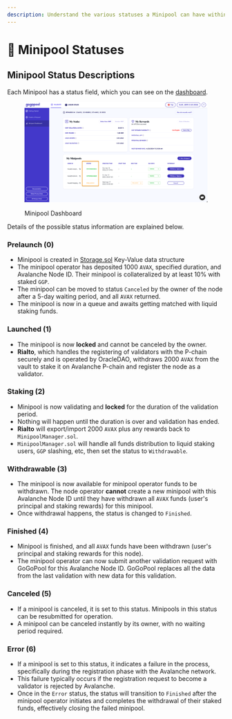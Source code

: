 ```yaml
---
description: Understand the various statuses a Minipool can have within our system.
---
```


# 🚦 Minipool Statuses

## Minipool Status Descriptions

Each Minipool has a status field, which you can see on the [dashboard](https://app.gogopool.com/dashboard/).

<figure><img src="../../.gitbook/assets/image (1).png" alt=""><figcaption><p>Minipool Dashboard</p></figcaption></figure>

Details of the possible status information are explained below.

### **Prelaunch (0)**

* Minipool is created in [Storage.sol](https://github.com/multisig-labs/gogopool/blob/master/contracts/contract/Storage.sol) Key-Value data structure
* The minipool operator has deposited 1000 `AVAX`, specified duration, and Avalanche Node ID. Their minipool is collateralized by at least 10% with staked `GGP`.
* The minipool can be moved to status `Canceled` by the owner of the node after a 5-day waiting period, and all `AVAX` returned.
* The minipool is now in a queue and awaits getting matched with liquid staking funds.

### **Launched (1)**

* The minipool is now **locked** and cannot be canceled by the owner.
* **Rialto**, which handles the registering of validators with the P-chain securely and is operated by OracleDAO, withdraws 2000 `AVAX` from the vault to stake it on Avalanche P-chain and register the node as a validator.

### **Staking (2)**

* Minipool is now validating and **locked** for the duration of the validation period.
* Nothing will happen until the duration is over and validation has ended.
* **Rialto** will export/import 2000 `AVAX` plus any rewards back to `MinipoolManager.sol`.
* `MinipoolManager.sol` will handle all funds distribution to liquid staking users, `GGP` slashing, etc, then set the status to `Withdrawable`.

### **Withdrawable (3)**

* The minipool is now available for minipool operator funds to be withdrawn. The node operator **cannot** create a new minipool with this Avalanche Node ID until they have withdrawn all `AVAX` funds (user's principal and staking rewards) for this minipool.
* Once withdrawal happens, the status is changed to `Finished`.

### **Finished (4)**

* Minipool is finished, and all `AVAX` funds have been withdrawn (user's principal and staking rewards for this node).
* The minipool operator can now submit another validation request with GoGoPool for this Avalanche Node ID. GoGoPool replaces all the data from the last validation with new data for this validation.

### **Canceled (5)**

* If a minipool is canceled, it is set to this status. Minipools in this status can be resubmitted for operation.
* A minipool can be canceled instantly by its owner, with no waiting period required.

### **Error (6)**

* If a minipool is set to this status, it indicates a failure in the process, specifically during the registration phase with the Avalanche network.
* This failure typically occurs if the registration request to become a validator is rejected by Avalanche.
* Once in the `Error` status, the status will transition to `Finished` after the minipool operator initiates and completes the withdrawal of their staked funds, effectively closing the failed minipool.

